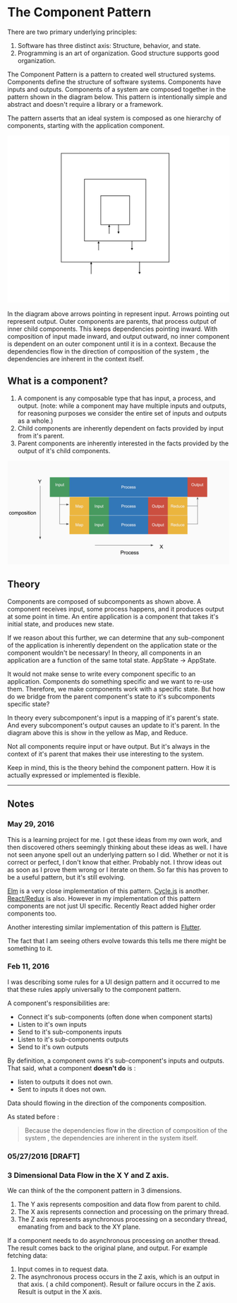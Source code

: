 # The Component Pattern
 There are two primary underlying principles:

1. Software has three distinct axis: Structure, behavior, and state.
2. Programming is an art of organization. Good structure supports good organization.

The Component Pattern is a pattern to created well structured systems. Components define the structure of software systems. Components have inputs and outputs. Components of a system are composed together in the pattern shown in the diagram below.  This pattern is intentionally simple and abstract and doesn't require a library or a framework. 

The pattern asserts that an ideal system is composed as one hierarchy of components, starting with the application component.

![](../resources/images/ComponentPattern.jpg)



 In the diagram above arrows pointing in represent input. Arrows pointing out represent output. Outer components are parents, that process output of inner child components. This keeps dependencies pointing inward. With composition of input made inward, and output outward, no inner component is dependent on an outer component until it is in a context. Because the dependencies flow in the direction of composition of the system , the dependencies are inherent in the context itself.
 
## What is a component?
1. A component is any composable type that has input, a process, and output. (note: while a component may have multiple inputs and outputs, for reasoning purposes we consider the entire set of inputs and outputs as a whole.)
2. Child components are inherently dependent on facts provided by input from it's parent.
3. Parent components are inherently interested in the facts provided by the output of it's child components.


 ![](../resources/images/Composition2.png)

## Theory
Components are composed of subcomponents as shown above. A component receives input, some process happens, and it produces output at some point in time.  An entire application is a component that takes it's initial state, and produces new state. 

If we reason about this further, we can determine that any sub-component of the application is inherently dependent on the application state or the component wouldn't be necessary! In theory, all components in an application are a function of the same total state. AppState -> AppState.

It would not make sense to write every component specific to an application. Components do something specific and we want to re-use them. Therefore, we make components work with a specific state. But how do we bridge from the parent component's state to it's subcomponents specific state? 

In theory every subcomponent's input is a mapping of it's parent's state. And every subcomponent's output causes an update to it's parent. In the diagram above this is show in the yellow as Map, and Reduce.

Not all components require input or have output. But it's always in the context of it's parent  that makes their use interesting to the system.

Keep in mind, this is the theory behind the component pattern. How it is actually expressed or implemented is flexible.

---

## Notes

### May 29, 2016
This is a learning project for me.  I got these ideas from my own work, and then discovered others seemingly thinking about these ideas as well.  I have not seen anyone spell out an underlying pattern so I did. Whether or not it is correct or perfect, I don't know that either. Probably not. I throw ideas out as soon as I prove them wrong or I iterate on them. So far this has proven to be a useful pattern, but it's still evolving.

[Elm](http://elm-lang.org) is a very close implementation of this pattern. [Cycle.js](http://cycle.js.org) is another. [React/Redux](https://facebook.github.io/react/index.html) is also. However in my implementation of this pattern components are not just UI specific. Recently React added higher order components too.

Another interesting similar implementation of this pattern is [Flutter](https://flutter.io). 

The fact that I am seeing others evolve towards this tells me there might be something to it. 



### Feb 11, 2016

I was describing some rules for a UI design pattern and it occurred to me that these rules apply universally to the component pattern.

A component's responsibilities are: 

- Connect it's sub-components (often done when component starts)
- Listen to it's own inputs
- Send to it's sub-components inputs
- Listen to it's sub-components outputs
- Send to it's own outputs


By definition, a component owns it's sub-component's inputs and outputs. That said, what a component **doesn't do** is :
- listen to outputs it does not own.
- Sent to inputs it does not own.


Data should flowing in the direction of the components composition.

As stated before : 
> Because the dependencies flow in the direction of composition of the system , the dependencies are inherent in the system itself.

### 05/27/2016 [DRAFT]
### 3 Dimensional Data Flow in the X Y and Z axis.
We can think of the the component pattern in 3 dimensions. 

1. The Y axis represents composition and data flow from parent to child.
2. The X axis represents connection and processing on the primary thread. 
3. The Z axis represents asynchronous processing on a secondary thread, emanating from and back to the XY plane.


If a component needs to do asynchronous processing on another thread. The result comes back to the original plane, and output. For example fetching data:

1. Input comes in to request data.
2. The asynchronous process occurs in the Z axis, which is an output in that axis. ( a child component). Result or failure occurs in the Z axis. Result is output in the X axis.
